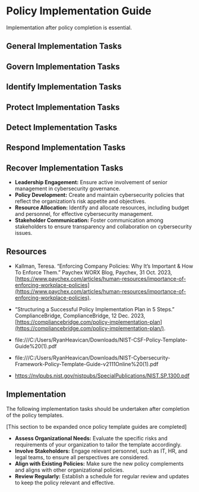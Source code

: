 # Policy Implementation Guide

Implementation after policy completion is essential.

## General Implementation Tasks

## Govern Implementation Tasks

## Identify Implementation Tasks

## Protect Implementation Tasks

## Detect Implementation Tasks

## Respond Implementation Tasks

## Recover Implementation Tasks


* **Leadership Engagement:** Ensure active involvement of senior management in cybersecurity governance.
* **Policy Development:** Create and maintain cybersecurity policies that reflect the organization’s risk appetite and objectives.
* **Resource Allocation:** Identify and allocate resources, including budget and personnel, for effective cybersecurity management.
* **Stakeholder Communication:** Foster communication among stakeholders to ensure transparency and collaboration on cybersecurity issues.

## Resources

* Kallman, Teresa. “Enforcing Company Policies: Why It’s Important & How To Enforce Them.” Paychex WORX Blog, Paychex, 31 Oct. 2023, [https://www.paychex.com/articles/human-resources/importance-of-enforcing-workplace-policies](https://www.paychex.com/articles/human-resources/importance-of-enforcing-workplace-policies).
* “Structuring a Successful Policy Implementation Plan in 5 Steps.” ComplianceBridge, ComplianceBridge, 12 Dec. 2023, [https://compliancebridge.com/policy-implementation-plan](https://compliancebridge.com/policy-implementation-plan/).


* file:///C:/Users/RyanHeavican/Downloads/NIST-CSF-Policy-Template-Guide%20(1).pdf
* file:///C:/Users/RyanHeavican/Downloads/NIST-Cybersecurity-Framework-Policy-Template-Guide-v2111Online%20(1).pdf
* https://nvlpubs.nist.gov/nistpubs/SpecialPublications/NIST.SP.1300.pdf

## Implementation

The following implementation tasks should be undertaken after completion of the policy templates.

[This section to be expanded once policy template guides are completed]

* **Assess Organizational Needs:** Evaluate the specific risks and requirements of your organization to tailor the template accordingly.
* **Involve Stakeholders:** Engage relevant personnel, such as IT, HR, and legal teams, to ensure all perspectives are considered.
* **Align with Existing Policies:** Make sure the new policy complements and aligns with other organizational policies.
* **Review Regularly:** Establish a schedule for regular review and updates to keep the policy relevant and effective.

